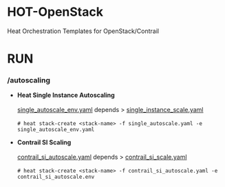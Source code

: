 # HOT-OpenStack
Heat Orchestration Templates for OpenStack/Contrail

# RUN 

### /autoscaling

* **Heat Single Instance Autoscaling**
<br /><br />
[single_autoscale_env.yaml](https://github.com/savithruml/HOT-OpenStack/blob/master/autoscaling/single_autoscale_env.yaml) depends > [single_instance_scale.yaml](https://github.com/savithruml/HOT-OpenStack/blob/master/autoscaling/single_instance_scale.yaml)
<br /><br />
`# heat stack-create <stack-name> -f single_autoscale.yaml -e single_autoscale_env.yaml`

* **Contrail SI Scaling**
<br /><br />
[contrail_si_autoscale.yaml](https://github.com/savithruml/HOT-OpenStack/blob/master/autoscaling/contrail_si_autoscale.yaml) depends > [contrail_si_scale.yaml](https://github.com/savithruml/HOT-OpenStack/blob/master/autoscaling/contrail_si_scale.yaml)
<br /><br />
`# heat stack-create <stack-name> -f contrail_si_autoscale.yaml -e contrail_si_autoscale.env`





